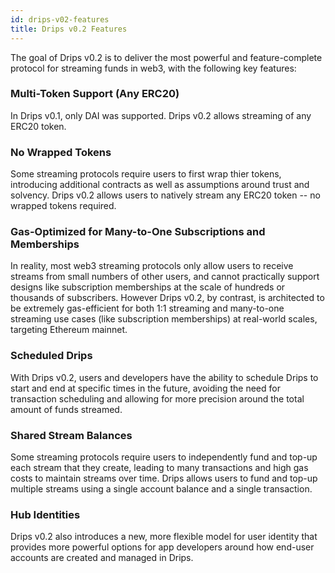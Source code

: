 ```yaml
---
id: drips-v02-features
title: Drips v0.2 Features
---
```


The goal of Drips v0.2 is to deliver the most powerful and feature-complete protocol for streaming funds in web3, with the following
key features:

### Multi-Token Support (Any ERC20)

In Drips v0.1, only DAI was supported. Drips v0.2 allows streaming of any ERC20 token.

### No Wrapped Tokens

Some streaming protocols require users to first wrap thier tokens, introducing additional contracts as well as assumptions around trust and solvency. 
Drips v0.2 allows users to natively stream any ERC20 token -- no wrapped tokens required.

### Gas-Optimized for Many-to-One Subscriptions and Memberships

In reality, most web3 streaming protocols only allow users to receive streams from small numbers of other users, and cannot practically support designs like subscription memberships at the scale of hundreds or thousands of subscribers. However Drips v0.2, by contrast, is architected to be extremely gas-efficient for both 1:1 streaming and many-to-one streaming use cases (like subscription memberships) at real-world scales, targeting Ethereum mainnet.

### Scheduled Drips

With Drips v0.2, users and developers have the ability to schedule Drips to start and end at specific times in the future, avoiding the need for transaction
scheduling and allowing for more precision around the total amount of funds streamed.

### Shared Stream Balances

Some streaming protocols require users to independently fund and top-up each stream that they create, leading to many transactions and high gas costs
to maintain streams over time. Drips allows users to fund and top-up multiple streams using a single account balance and a single transaction.

### Hub Identities

Drips v0.2 also introduces a new, more flexible model for user identity that provides more powerful options for app developers around how end-user accounts
are created and managed in Drips.




